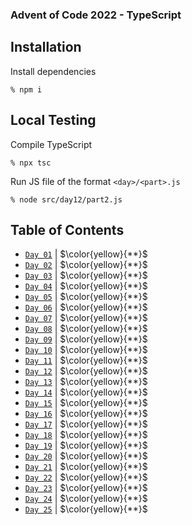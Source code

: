 ### Advent of Code 2022 - TypeScript

## Installation
Install dependencies

    % npm i

## Local Testing

Compile TypeScript

    % npx tsc

Run JS file of the format `<day>/<part>.js`

    % node src/day12/part2.js

## Table of Contents

- [`Day 01`](./src/day01/) | $\color{yellow}{**}$
- [`Day 02`](./src/day02/) | $\color{yellow}{**}$
- [`Day 03`](./src/day03/) | $\color{yellow}{**}$
- [`Day 04`](./src/day04/) | $\color{yellow}{**}$
- [`Day 05`](./src/day05/) | $\color{yellow}{**}$
- [`Day 06`](./src/day06/) | $\color{yellow}{**}$
- [`Day 07`](./src/day07/) | $\color{yellow}{**}$
- [`Day 08`](./src/day08/) | $\color{yellow}{**}$
- [`Day 09`](./src/day09/) | $\color{yellow}{**}$
- [`Day 10`](./src/day10/) | $\color{yellow}{**}$
- [`Day 11`](./src/day11/) | $\color{yellow}{**}$
- [`Day 12`](./src/day12/) | $\color{yellow}{**}$
- [`Day 13`](./src/day13/) | $\color{yellow}{**}$
- [`Day 14`](./src/day14/) | $\color{yellow}{**}$
- [`Day 15`](./src/day15/) | $\color{yellow}{**}$
- [`Day 16`](./src/day16/) | $\color{yellow}{**}$
- [`Day 17`](./src/day17/) | $\color{yellow}{**}$
- [`Day 18`](./src/day18/) | $\color{yellow}{**}$
- [`Day 19`](./src/day19/) | $\color{yellow}{**}$
- [`Day 20`](./src/day20/) | $\color{yellow}{**}$
- [`Day 21`](./src/day21/) | $\color{yellow}{**}$
- [`Day 22`](./src/day22/) | $\color{yellow}{**}$
- [`Day 23`](./src/day23/) | $\color{yellow}{**}$
- [`Day 24`](./src/day24/) | $\color{yellow}{**}$
- [`Day 25`](./src/day25/) | $\color{yellow}{**}$
